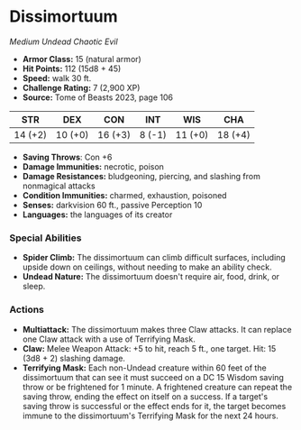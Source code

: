 # Dissimortuum

*Medium* *Undead* *Chaotic Evil*

- **Armor Class:** 15 (natural armor)
- **Hit Points:** 112 (15d8 + 45)
- **Speed:** walk 30 ft.
- **Challenge Rating:** 7 (2,900 XP)
- **Source:** Tome of Beasts 2023, page 106

| STR | DEX | CON | INT | WIS | CHA |
| --- | --- | --- | --- | --- | --- |
| 14 (+2) | 10 (+0) | 16 (+3) | 8 (-1) | 11 (+0) | 18 (+4) |

- **Saving Throws**: Con +6
- **Damage Immunities:** necrotic, poison
- **Damage Resistances:** bludgeoning, piercing, and slashing from nonmagical attacks
- **Condition Immunities:** charmed, exhaustion, poisoned
- **Senses:** darkvision 60 ft., passive Perception 10
- **Languages:** the languages of its creator

### Special Abilities

- **Spider Climb:** The dissimortuum can climb difficult surfaces, including upside down on ceilings, without needing to make an ability check.
- **Undead Nature:** The dissimortuum doesn't require air, food, drink, or sleep.

### Actions

- **Multiattack:** The dissimortuum makes three Claw attacks. It can replace one Claw attack with a use of Terrifying Mask.
- **Claw:** Melee Weapon Attack: +5 to hit, reach 5 ft., one target. Hit: 15 (3d8 + 2) slashing damage.
- **Terrifying Mask:** Each non-Undead creature within 60 feet of the dissimortuum that can see it must succeed on a DC 15 Wisdom saving throw or be frightened for 1 minute. A frightened creature can repeat the saving throw, ending the effect on itself on a success. If a target's saving throw is successful or the effect ends for it, the target becomes immune to the dissimortuum's Terrifying Mask for the next 24 hours.
